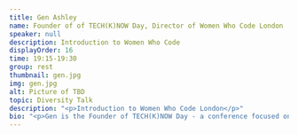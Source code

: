 ```yaml
---
title: Gen Ashley
name: Founder of of TECH(K)NOW Day, Director of Women Who Code London
speaker: null
description: Introduction to Women Who Code
displayOrder: 16
time: 19:15-19:30
group: rest
thumbnail: gen.jpg
img: gen.jpg
alt: Picture of TBD
topic: Diversity Talk
description: "<p>Introduction to Women Who Code London</p>"
bio: "<p>Gen is the Founder of TECH(K)NOW Day - a conference focused on Women in Technology.  She is also a Director of Women Who Code London and is a very active leader in the Tech community in London. Aside from her involvement with Women Who Code she is a Lead for Google Women Techmakers London, NASA Space Apps Challenge London, Twitter Developer Community London and Google Developer Groups London.  She is also part of the leadership committee for Ada's List (a network for women in technology). She is co-organiser of COED:CODE, OpenTechSchool London and London Game Developers. She was the Head of Developer Outreach at Skills Matter and a former VP - Business Development Manager - Project Manager at Citigroup. Gen helped lead Anita Borg Institute London and was actively instrumental in delivering the very first 1-Day Grace Hopper Conference in Europe (GHC-1 which is now called HopperX1) which was held in London.   She was recently awarded as MVP (Most Valuable Professional) by Microsoft.</p>"
---
```

